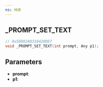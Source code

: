 ```yaml
---
ns: HUD
---
```

## _PROMPT_SET_TEXT

```c
// 0x5DD02A8318420DD7
void _PROMPT_SET_TEXT(int prompt, Any p1);
```

## Parameters
* **prompt**:
* **p1**:
